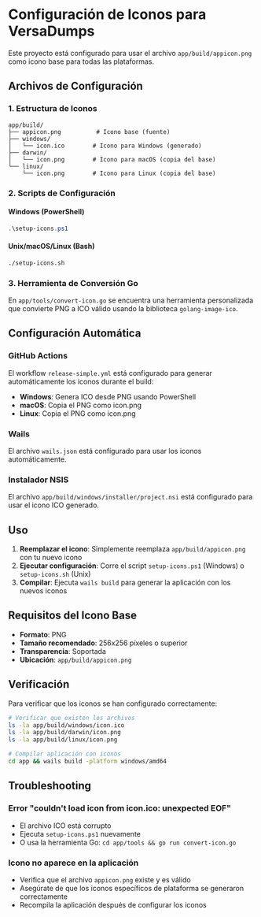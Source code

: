 # Configuración de Iconos para VersaDumps

Este proyecto está configurado para usar el archivo `app/build/appicon.png` como icono base para todas las plataformas.

## Archivos de Configuración

### 1. Estructura de Iconos
```
app/build/
├── appicon.png          # Icono base (fuente)
├── windows/
│   └── icon.ico        # Icono para Windows (generado)
├── darwin/
│   └── icon.png        # Icono para macOS (copia del base)
└── linux/
    └── icon.png        # Icono para Linux (copia del base)
```

### 2. Scripts de Configuración

#### Windows (PowerShell)
```powershell
.\setup-icons.ps1
```

#### Unix/macOS/Linux (Bash)
```bash
./setup-icons.sh
```

### 3. Herramienta de Conversión Go
En `app/tools/convert-icon.go` se encuentra una herramienta personalizada que convierte PNG a ICO válido usando la biblioteca `golang-image-ico`.

## Configuración Automática

### GitHub Actions
El workflow `release-simple.yml` está configurado para generar automáticamente los iconos durante el build:

- **Windows**: Genera ICO desde PNG usando PowerShell
- **macOS**: Copia el PNG como icon.png
- **Linux**: Copia el PNG como icon.png

### Wails
El archivo `wails.json` está configurado para usar los iconos automáticamente.

### Instalador NSIS
El archivo `app/build/windows/installer/project.nsi` está configurado para usar el icono ICO generado.

## Uso

1. **Reemplazar el icono**: Simplemente reemplaza `app/build/appicon.png` con tu nuevo icono
2. **Ejecutar configuración**: Corre el script `setup-icons.ps1` (Windows) o `setup-icons.sh` (Unix)
3. **Compilar**: Ejecuta `wails build` para generar la aplicación con los nuevos iconos

## Requisitos del Icono Base

- **Formato**: PNG
- **Tamaño recomendado**: 256x256 píxeles o superior
- **Transparencia**: Soportada
- **Ubicación**: `app/build/appicon.png`

## Verificación

Para verificar que los iconos se han configurado correctamente:

```bash
# Verificar que existen los archivos
ls -la app/build/windows/icon.ico
ls -la app/build/darwin/icon.png
ls -la app/build/linux/icon.png

# Compilar aplicación con iconos
cd app && wails build -platform windows/amd64
```

## Troubleshooting

### Error "couldn't load icon from icon.ico: unexpected EOF"
- El archivo ICO está corrupto
- Ejecuta `setup-icons.ps1` nuevamente
- O usa la herramienta Go: `cd app/tools && go run convert-icon.go`

### Icono no aparece en la aplicación
- Verifica que el archivo `appicon.png` existe y es válido
- Asegúrate de que los iconos específicos de plataforma se generaron correctamente
- Recompila la aplicación después de configurar los iconos
